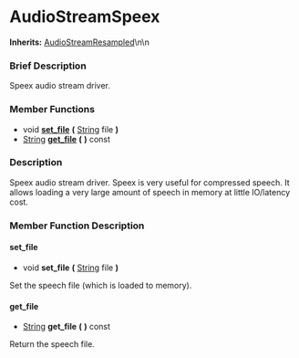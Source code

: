#  AudioStreamSpeex  
**Inherits:** [AudioStreamResampled](class_audiostreamresampled)\\n\\n
###  Brief Description  
Speex audio stream driver.

###  Member Functions 
  * void  **[set_file](#set_file)**  **(** [String](class_string) file  **)**
  * [String](class_string)  **[get_file](#get_file)**  **(** **)** const

###  Description  
Speex audio stream driver. Speex is very useful for compressed speech. It allows loading a very large amount of speech in memory at little IO/latency cost.

###  Member Function Description  

#### <a name="set_file">set_file</a>
  * void  **set_file**  **(** [String](class_string) file  **)**

Set the speech file (which is loaded to memory).

#### <a name="get_file">get_file</a>
  * [String](class_string)  **get_file**  **(** **)** const

Return the speech file.
